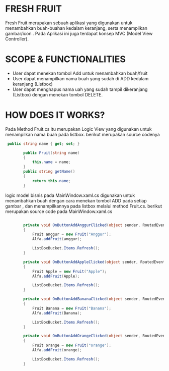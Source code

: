 ﻿# FRESH FRUIT
Fresh Fruit merupakan sebuah aplikasi yang digunakan untuk menambahkan buah-buahan kedalam keranjang, serta menampilkan gambar/icon . Pada Aplikasi ini juga terdapat konsep MVC (Model View Controller).

# SCOPE & FUNCTIONALITIES
- User dapat menekan tombol Add untuk menambahkan buah/fruit
- User dapat menampilkan nama buah yang sudah di ADD kedalam keranjang (Listbox)
- User dapat menghapus nama uah yang sudah tampil dikeranjang (Listbox) dengan menekan tombol DELETE.
# HOW DOES IT WORKS?
Pada Method Fruit.cs itu merupakan Logic View yang digunakan untuk menampilkan nama buah pada listbox. berikut merupakan source codenya
```csharp
 public string name { get; set; }

        public Fruit(string name)
        {
            this.name = name;
        }
        public string getName()
        {
            return this.name;
        }
```
logic model bisnis pada MainWindow.xaml.cs digunakan untuk menambahkan buah dengan cara menekan tombol ADD pada setiap gambar , dan menampilkannya pada listbox melalui method Fruit.cs. berikut merupakan source code pada MainWindow.xaml.cs
```csharp

        private void OnButtonAddAnggurClicked(object sender, RoutedEventArgs e)
        {
            Fruit anggur = new Fruit("Anggur");
            Alfa.addFruit(anggur);

            ListBoxBucket.Items.Refresh();
        }

        private void OnButtonAddAppleClicked(object sender, RoutedEventArgs e)
        {
            Fruit Apple = new Fruit("Apple");
            Alfa.addFruit(Apple);

            ListBoxBucket.Items.Refresh();
        }

        private void OnButtonAddBananaClicked(object sender, RoutedEventArgs e)
        {
            Fruit Banana = new Fruit("Banana");
            Alfa.addFruit(Banana);

            ListBoxBucket.Items.Refresh();
        }

        private void OnButtonAddOrangeClicked(object sender, RoutedEventArgs e)
        {
            Fruit orange = new Fruit("orange");
            Alfa.addFruit(orange);

            ListBoxBucket.Items.Refresh();
        }
```
      